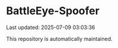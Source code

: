# BattleEye-Spoofer

Last updated: 2025-07-09 03:03:36

This repository is automatically maintained.

